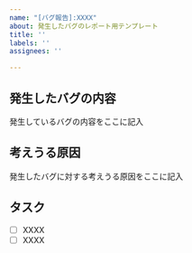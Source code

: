 ```yaml
---
name: "[バグ報告]:XXXX"
about: 発生したバグのレポート用テンプレート
title: ''
labels: ''
assignees: ''

---
```


<h2>発生したバグの内容</h2>
発生しているバグの内容をここに記入

<h2>考えうる原因</h2>
発生したバグに対する考えうる原因をここに記入

<h2>タスク</h2>

- [ ] XXXX
- [ ] XXXX
